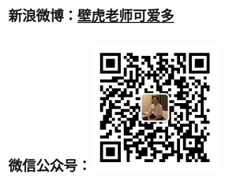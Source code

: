 # 新浪微博：[壁虎老师可爱多](https://www.weibo.com/u/2244616292?topnav=1&wvr=6&topsug=1)
# 微信公众号：![Image text](https://github.com/SteveCaesar/MyPage/raw/master/image/wx-gzh.jpg)
